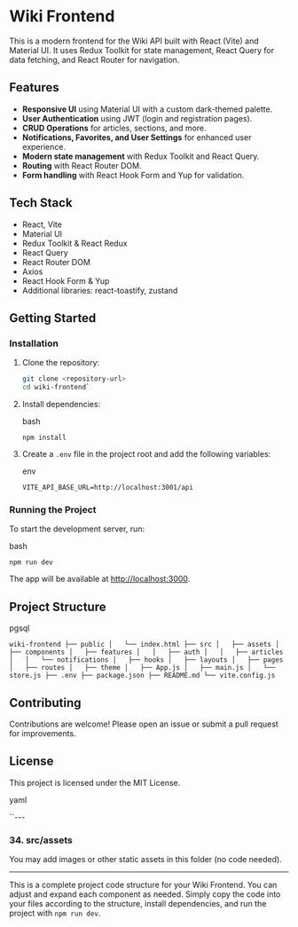 
# Wiki Frontend

This is a modern frontend for the Wiki API built with React (Vite) and Material UI. It uses Redux Toolkit for state management, React Query for data fetching, and React Router for navigation.

## Features

- **Responsive UI** using Material UI with a custom dark-themed palette.
- **User Authentication** using JWT (login and registration pages).
- **CRUD Operations** for articles, sections, and more.
- **Notifications, Favorites, and User Settings** for enhanced user experience.
- **Modern state management** with Redux Toolkit and React Query.
- **Routing** with React Router DOM.
- **Form handling** with React Hook Form and Yup for validation.

## Tech Stack

- React, Vite
- Material UI
- Redux Toolkit & React Redux
- React Query
- React Router DOM
- Axios
- React Hook Form & Yup
- Additional libraries: react-toastify, zustand

## Getting Started

### Installation

1. Clone the repository:

   ```bash
   git clone <repository-url>
   cd wiki-frontend` 

2.  Install dependencies:
    
    bash
    
    
    
    `npm install` 
    
3.  Create a `.env` file in the project root and add the following variables:
    
    env
    
    
    
    `VITE_API_BASE_URL=http://localhost:3001/api` 
    

### Running the Project

To start the development server, run:

bash



`npm run dev` 

The app will be available at [http://localhost:3000](http://localhost:3000).

## Project Structure

pgsql



`wiki-frontend
├── public
│   └── index.html
├── src
│   ├── assets
│   ├── components
│   ├── features
│   │   ├── auth
│   │   ├── articles
│   │   └── notifications
│   ├── hooks
│   ├── layouts
│   ├── pages
│   ├── routes
│   ├── theme
│   ├── App.js
│   ├── main.js
│   └── store.js
├── .env
├── package.json
├── README.md
└── vite.config.js` 

## Contributing

Contributions are welcome! Please open an issue or submit a pull request for improvements.

## License

This project is licensed under the MIT License.

yaml



 ``--- 
### 34. **src/assets**

You may add images or other static assets in this folder (no code needed).

--- 
This is a complete project code structure for your Wiki Frontend. You can adjust and expand each component as needed. Simply copy the code into your files according to the structure, install dependencies, and run the project with `npm run dev`.